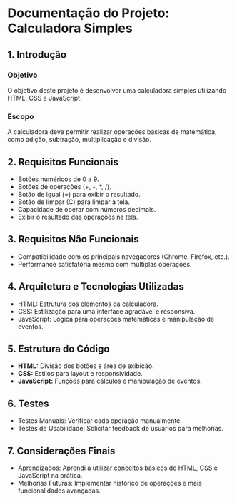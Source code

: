 # Documentação do Projeto: Calculadora Simples

## 1. Introdução
### Objetivo
O objetivo deste projeto é desenvolver uma calculadora simples utilizando HTML, CSS e JavaScript.

### Escopo
A calculadora deve permitir realizar operações básicas de matemática, como adição, subtração, multiplicação e divisão.

## 2. Requisitos Funcionais
- Botões numéricos de 0 a 9.
- Botões de operações (+, -, *, /).
- Botão de igual (=) para exibir o resultado.
- Botão de limpar (C) para limpar a tela.
- Capacidade de operar com números decimais.
- Exibir o resultado das operações na tela.

## 3. Requisitos Não Funcionais
- Compatibilidade com os principais navegadores (Chrome, Firefox, etc.).
- Performance satisfatória mesmo com múltiplas operações.

## 4. Arquitetura e Tecnologias Utilizadas
- HTML: Estrutura dos elementos da calculadora.
- CSS: Estilização para uma interface agradável e responsiva.
- JavaScript: Lógica para operações matemáticas e manipulação de eventos.

## 5. Estrutura do Código
- **HTML:** Divisão dos botões e área de exibição.
- **CSS:** Estilos para layout e responsividade.
- **JavaScript:** Funções para cálculos e manipulação de eventos.

## 6. Testes
- Testes Manuais: Verificar cada operação manualmente.
- Testes de Usabilidade: Solicitar feedback de usuários para melhorias.

## 7. Considerações Finais
- Aprendizados: Aprendi a utilizar conceitos básicos de HTML, CSS e JavaScript na prática.
- Melhorias Futuras: Implementar histórico de operações e mais funcionalidades avançadas.
